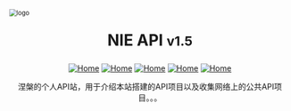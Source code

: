 <div style=""><img src="https://cdn.jsdelivr.net/gh/love2wind/cloudimg/img/f10b341e6fbbddc879b40f03c05fab1c.png" alt="logo" style="zoom:80%;margin:0px auto;algin:center;display:block;" /></div>

<h1 style="text-align:center;margin:25px auto;display: block;">NIE API <small>v1.5</small></h1>

<div style="text-align:center;"><a href='https://love2wind.cn/'><img src="https://img.shields.io/badge/Copyright-love2wind-blueviolet?style=flat" referrerpolicy="no-referrer" alt="Home"></a> <a href='https://docsify.js.org/'><img src="https://img.shields.io/badge/build-docsify-blue?style=flat" referrerpolicy="no-referrer" alt="Home"></a> <a href='https://github.com/'><img src="https://img.shields.io/badge/Power-Github-success?style=flat" referrerpolicy="no-referrer" alt="Home"></a> <a href='https://vercel.com/'><img src="https://img.shields.io/badge/Release-Vercel-9cf?style=flat" referrerpolicy="no-referrer" alt="Home"></a> <a href='https://docsify.js.org/#/zh-cn/themes/'><img src="https://img.shields.io/badge/Theme-Vue&Dark-orange?style=flat" referrerpolicy="no-referrer" alt="Home"></a></div>

<p class="warn" style="text-align:center;">涅槃的个人API站，用于介绍本站搭建的API项目以及收集网络上的公共API项目。。。</p>


